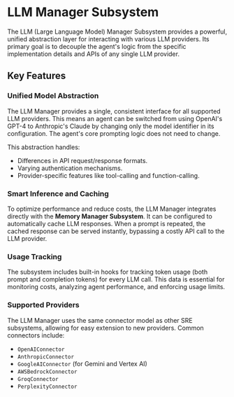 # LLM Manager Subsystem

The LLM (Large Language Model) Manager Subsystem provides a powerful, unified abstraction layer for interacting with various LLM providers. Its primary goal is to decouple the agent's logic from the specific implementation details and APIs of any single LLM provider.

## Key Features

### Unified Model Abstraction

The LLM Manager provides a single, consistent interface for all supported LLM providers. This means an agent can be switched from using OpenAI's GPT-4 to Anthropic's Claude by changing only the model identifier in its configuration. The agent's core prompting logic does not need to change.

This abstraction handles:

-   Differences in API request/response formats.
-   Varying authentication mechanisms.
-   Provider-specific features like tool-calling and function-calling.

### Smart Inference and Caching

To optimize performance and reduce costs, the LLM Manager integrates directly with the **Memory Manager Subsystem**. It can be configured to automatically cache LLM responses. When a prompt is repeated, the cached response can be served instantly, bypassing a costly API call to the LLM provider.

### Usage Tracking

The subsystem includes built-in hooks for tracking token usage (both prompt and completion tokens) for every LLM call. This data is essential for monitoring costs, analyzing agent performance, and enforcing usage limits.

### Supported Providers

The LLM Manager uses the same connector model as other SRE subsystems, allowing for easy extension to new providers. Common connectors include:

-   `OpenAIConnector`
-   `AnthropicConnector`
-   `GoogleAIConnector` (for Gemini and Vertex AI)
-   `AWSBedrockConnector`
-   `GroqConnector`
-   `PerplexityConnector`
